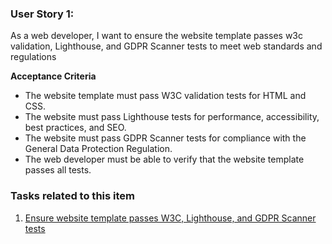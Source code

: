 ### User Story 1: 

As a web developer, I want to ensure the website template passes w3c validation, Lighthouse, and GDPR Scanner tests to meet web standards and regulations

**Acceptance Criteria**
- The website template must pass W3C validation tests for HTML and CSS.
- The website must pass Lighthouse tests for performance, accessibility, best practices, and SEO.
- The website must pass GDPR Scanner tests for compliance with the General Data Protection Regulation.
- The web developer must be able to verify that the website template passes all tests.

### Tasks related to this item

1. [Ensure website template passes W3C, Lighthouse, and GDPR Scanner tests](tasks/Epic4/S1task1.md)